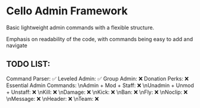# Cello Admin Framework

Basic lightweight admin commands with a flexible structure. 

Emphasis on readability of the code, with commands being easy to add and navigate

## TODO LIST:
Command Parser: ✅
Leveled Admin: ✅
Group Admin: ❌
Donation Perks: ❌
Essential Admin Commands:
    \nAdmin + Mod + Staff: ❌
    \nUnadmin + Unmod + Unstaff: ❌
    \nKill: ❌
    \nDamage: ❌
    \nKick: ❌
    \nBan: ❌
    \nFly: ❌
    \nNoclip: ❌
    \nMessage: ❌
    \nHeader: ❌
    \nTeam: ❌